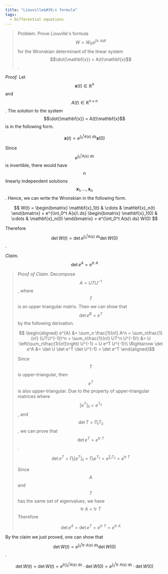 ```yaml
---
title: "Liouville&#39;s formula"
tags:
  - Differential equations
---
```

> Problem. Prove Liouville&#39;s formula $$W=W_0 e^{\int \mathrm{tr}\ A dt}$$ for the Wronskian determinant of the linear system $$\dot{\mathbf{x}} = A(t)\mathbf{x}$$.

*Proof.* Let $$\mathbf{x}(t)\in\mathbb{R}^n$$ and $$A(t)\in\mathbb{R}^{n\times n}$$. The solution to the system $$\dot{\mathbf{x}} = A(t)\mathbf{x}$$ is in the following form.

$$
\mathbf{x}(t) = e^{\int_0^t A(s)\ ds}\mathbf{x}(0)
$$

Since $$e^{\int_0^t A(s)\ ds}$$ is invertible, there would have $$n$$ linearly independent solutions $$\mathbf{x}_1,\dots,\mathbf{x}_n$$. Hence, we can write the Wronskian in the following form.

$$
W(t) = \begin{bmatrix}
    \mathbf{x}_1(t) & \cdots & \mathbf{x}_n(t)
\end{bmatrix} = 
e^{\int_0^t A(s)\ ds}
\begin{bmatrix}
    \mathbf{x}_1(0) & \cdots & \mathbf{x}_n(0)
\end{bmatrix} = 
e^{\int_0^t A(s)\ ds} W(0)
$$

Therefore $$\det W(t) = \det e^{\int_0^t A(s)\ ds}\det W(0)$$.

*Claim.* $$\det e^A = e^{\mathrm{tr}\ A}$$

> *Proof of Claim.* Decompose $$A=UTU^{-1}$$, where $$T$$ is an upper triangular matrix. Then we can show that $$\det e^{B}=e^{T}$$ by the following derivation.
> 
> $$
\begin{aligned}
e^{A} &= \sum_n \frac{1}{n!} A^n
= \sum_n\frac{1}{n!} (UTU^{-1})^n
= \sum_n\frac{1}{n!} UT^n U^{-1}\\
&= U \left(\sum_n\frac{1}{n!}\right) U^{-1}
= U e^T U^{-1}\\
\Rightarrow \det e^A &= \det U \det e^T \det U^{-1} = \det e^T    
\end{aligned}$$
> 
> Since $$T$$ is upper-triangular, then $$e^T$$ is also upper-triangular. Due to the property of upper-triangular matrices where $$[e^T]_{ii} = e^{T_{ii}}$$, and $$\det T = \prod_i T_ {ii}$$, we can prove that $$\det e^T = e^{\mathrm{tr}\ T}$$.
> 
> $$
\det e^T = \prod_i [e^T]_{ii} = \prod_i e^{T_{ii}} = e^{\sum_i T_{ii}} = e^{\mathrm{tr}\ T}$$
> 
> Since $$A$$ and $$T$$ has the same set of eigenvalues, we have $$\mathrm{tr}\ A=\mathrm{tr}\ T$$ Therefore 
> 
> $$
\det e^A = \det e^T = e^{\mathrm{tr}\ T} = e^{\mathrm{tr}\ A}$$

By the claim we just proved, one can show that $$\det W(t) = e^{\int_0^t \mathrm{tr}\ A(s)\ ds}\det W(0)$$.

$$
\det W(t) = \det W(t) =  e^{\mathrm{tr}\int_0^t A(s)\ ds} \cdot \det W(0)
=  e^{\int_0^t \mathrm{tr}\ A(s)\ ds} \cdot \det W(0)
$$





